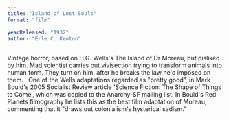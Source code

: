 ```yaml
---
title: "Island of Lost Souls"
format: "film"

yearReleased: "1932"
author: "Erle C. Kenton"
---
```

Vintage horror, based on H.G. Wells's The Island of Dr  Moreau, but disliked by him. Mad scientist carries out vivisection trying to  transform animals into human form. They turn on him, after he breaks the law  he'd imposed on them.
 
One of the Wells adaptations regarded as "pretty good", in  Mark Bould's 2005 Socialist Review article 'Science Fiction: The Shape of  Things to Come', which was copied to the Anarchy-SF mailing list. In Bould's  Red Planets filmography he lists this  as the best film adaptation of Moreau, commenting that it "draws out  colonialism's hysterical sadism."
 
